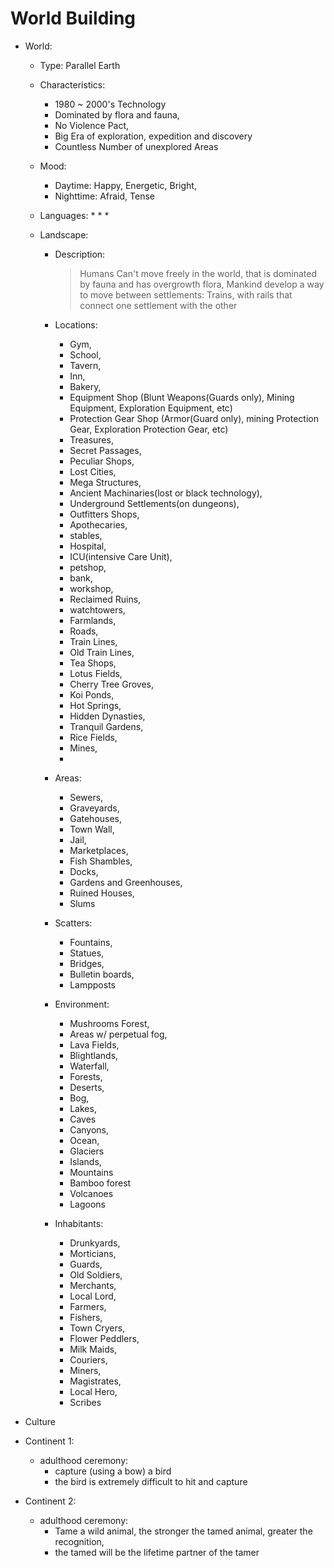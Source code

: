 # World Building
* World:
    * Type:  Parallel Earth
    * Characteristics:
        * 1980 ~ 2000's Technology
        * Dominated by flora and fauna,
        * No Violence Pact,
        * Big Era of exploration, expedition and discovery 
        * Countless Number of unexplored Areas
    * Mood:
        * Daytime: Happy, Energetic, Bright,
        * Nighttime: Afraid, Tense

    * Languages:
        * 
        * 
        * 
    * Landscape:
        * Description:
	        > Humans Can't move freely in the world, that is dominated by fauna and has overgrowth flora,
	        > Mankind develop a way to move between settlements: Trains, with rails that connect one settlement with the other 
        * Locations:
            * Gym,
            * School,
            * Tavern,
            * Inn,
            * Bakery,
            * Equipment Shop (Blunt Weapons(Guards only), Mining Equipment, Exploration Equipment, etc)
            * Protection Gear Shop (Armor(Guard only), mining Protection Gear, Exploration Protection Gear, etc)
            * Treasures,
            * Secret Passages,
            * Peculiar Shops,
            * Lost Cities,
            * Mega Structures,
            * Ancient Machinaries(lost or black technology),
            * Underground Settlements(on dungeons),
            * Outfitters Shops,
            * Apothecaries,
            * stables,
            * Hospital,
            * ICU(intensive Care Unit),
            * petshop,
            * bank,
            * workshop,
            * Reclaimed Ruins,
            * watchtowers,
            * Farmlands,
            * Roads,
            * Train Lines,
            * Old Train Lines,
            * Tea Shops,
            * Lotus Fields,
            * Cherry Tree Groves,
            * Koi Ponds,
            * Hot Springs,
            * Hidden Dynasties,
            * Tranquil Gardens,
            * Rice Fields,
            * Mines,
            * 
        * Areas:
            * Sewers,
            * Graveyards,
            * Gatehouses,
            * Town Wall,
            * Jail,
            * Marketplaces,
            * Fish Shambles,
            * Docks,
            * Gardens and Greenhouses,
            * Ruined Houses,
            * Slums
            
        * Scatters:
            * Fountains,
            * Statues,
            * Bridges,
            * Bulletin boards,
            * Lampposts 
            
        *  Environment:
            * Mushrooms Forest,
            * Areas w/ perpetual fog,
            * Lava Fields, 
            * Blightlands,
            * Waterfall,
            * Forests,
            * Deserts,
            * Bog,
            * Lakes,
            * Caves
            * Canyons,
            * Ocean,
            * Glaciers
            * Islands,
            * Mountains
            * Bamboo forest 
            * Volcanoes 
            * Lagoons
            
        * Inhabitants:
            * Drunkyards,
            * Morticians,
            * Guards,
            * Old Soldiers,
            * Merchants,
            * Local Lord,
            * Farmers,
            * Fishers,
            * Town Cryers,
            * Flower Peddlers,
            * Milk Maids,
            * Couriers,
            * Miners,
            * Magistrates,
            * Local Hero,
            * Scribes
           
* Culture
* Continent 1:
    * adulthood ceremony:
        * capture (using a bow) a bird
        * the bird is extremely difficult to hit and capture
        
* Continent 2:
    * adulthood ceremony:
        * Tame a wild animal, the stronger the tamed animal, greater the recognition,
        * the tamed will be the lifetime partner of the tamer